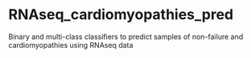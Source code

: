 # RNAseq_cardiomyopathies_pred
Binary and multi-class classifiers to predict samples of non-failure and cardiomyopathies using RNAseq data
